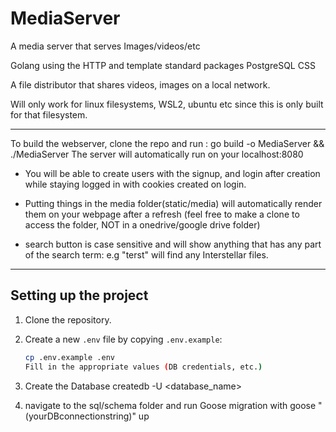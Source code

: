 # MediaServer
A media server that serves Images/videos/etc

Golang using the HTTP and template standard packages
PostgreSQL
CSS

A file distributor that shares videos, images on a local network. 

Will only work for linux filesystems, WSL2, ubuntu etc since this is only built for that filesystem.



----------------------------------------------
To build the webserver, clone the repo and run : go build -o MediaServer && ./MediaServer
The server will automatically run on your localhost:8080

- You will be able to create users with the signup, and login after creation while staying logged in with cookies created on login.

- Putting things in the media folder(static/media) will automatically render them on your webpage after a refresh (feel free to make a clone to access the folder, NOT in a onedrive/google drive folder)  

- search button is case sensitive and will show anything that has any part of the search term: e.g "terst" will find any Interstellar files.

----------------------------------------------

## Setting up the project

1. Clone the repository.
2. Create a new `.env` file by copying `.env.example`:
   ```bash
   cp .env.example .env
   Fill in the appropriate values (DB credentials, etc.)

3. Create the Database
createdb -U <user> <database_name>

4. navigate to the sql/schema folder and run Goose migration
with goose "(yourDBconnectionstring)" up

